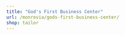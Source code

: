 ```yaml
---
title: "God's First Business Center"
url: /monrovia/gods-first-business-center/
shop: tailor
---
```

